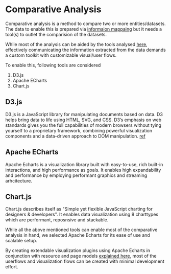 # Comparative Analysis
Comparative analysis is a method to compare two or more entities/datasets. The data to enable this is prepared via [informaion mappaing](https://github.com/The-Data-for-Children-Collaborative/noral-tech-research/tree/main/information-mapping) but it needs a tool(s) to outlet the comparision of the datasets. 

While most of the analysis can be aided by the tools analysed [here](https://github.com/The-Data-for-Children-Collaborative/noral-tech-research/tree/main/data-analysis), effectively communicating the information extracted from the data demands a custom toolkit with customizable visual/user flows. 

To enable this, following tools are considered

1. D3.js
2. Apache ECharts
3. Chart.js

## D3.js
D3.js is a JavaScript library for manipulating documents based on data. D3 helps bring data to life using HTML, SVG, and CSS. D3’s emphasis on web standards gives you the full capabilities of modern browsers without tying yourself to a proprietary framework, combining powerful visualization components and a data-driven approach to DOM manipulation. [ref](https://d3js.org/)

## Apache ECharts
Apache Echarts is a visualization library built with easy-to-use, rich built-in interactions, and high performance as goals. It enables high expandability and performance by employing performant graphics and streaming arhcitecture. 

## Chart.js
Chart.js describes itself as "Simple yet flexible JavaScript charting for designers & developers". It enables data visualization using 8 charttypes which are performant, reposnsive and stackable.

While all the above mentioned tools can enable most of the comparative analysis in hand, we selected Apache Echarts for its ease of use and scalable setup.

By creating extendable visualization plugins using Apache Echarts in conjunction with resource and page models [explained here](https://github.com/The-Data-for-Children-Collaborative/noral-tech-research/tree/main/system-architecture), most of the userflows and visualization flows can be created with minimal development effort.  